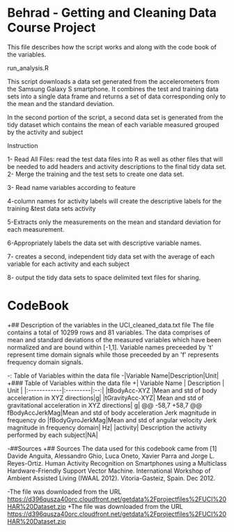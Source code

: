 # Behrad - Getting and Cleaning Data Course Project
This file describes how the script works and along with the code book of the variables.

run_analysis.R

This script downloads a data set generated from the accelerometers from the Samsung Galaxy S smartphone. It combines the test and training data sets into a single data frame and returns a set of data corresponding only to the mean and the standard deviation.

In the second portion of the script, a second data set is generated from the tidy dataset which contains the mean of each variable measured grouped by the activity and subject

Instruction 

1- Read All Files:  read the test data files into R as well as other files that will be needed to add headers and activity descriptions to the final tidy data set.
2- Merge the training and the test sets to create one data set.

3- Read name variables according to feature 

4-column names for activity labels will create the descriptive labels for the training &test data sets activity

5-Extracts only the measurements on the mean and standard deviation for each measurement.

6-Appropriately labels the data set with descriptive variable names.

7- creates a second, independent tidy data set with the average of each variable for each activity and each subject

8- output the tidy data sets to space delimited text files for sharing.


# CodeBook
+## Description of the variables in the UCI_cleaned_data.txt file
 The file contains a total of 10299 rows and 81 variables. The data comprises of mean and standard deviations of the measured variables which have been normalized and are bound within [-1,1]. Variable names preceeded by 't' represent time domain signals while those preceeded by an 'f' represents frequency domain signals.
 
-: Table of Variables within the data file
-|Variable Name|Description|Unit|
+### Table of Variables within the data file
+| Variable Name | Description | Unit |
 |:------------|:---------|:--:|
 |tBodyAcc-XYZ |Mean and std of body acceleration in XYZ directions|g|
 |tGravityAcc-XYZ| Mean and std of gravitational acceleration in XYZ directions| g|
@@ -58,7 +58,7 @@ fBodyAccJerkMag|Mean and std of body acceleration Jerk magnitude in frequency do
 |fBodyGyroJerkMag|Mean and std of angular velocity Jerk magnitude in frequency domain| Hz|
 |activity| Description the activity performed by each subject|NA|
 
-##Sources
+## Sources
 The data used for this codebook came from [1] Davide Anguita, Alessandro Ghio, Luca Oneto, Xavier Parra and Jorge L. Reyes-Ortiz. Human Activity Recognition on Smartphones using a Multiclass Hardware-Friendly Support Vector Machine. International Workshop of Ambient Assisted Living (IWAAL 2012). Vitoria-Gasteiz, Spain. Dec 2012. 
 
-The file was downloaded from the URL https://d396qusza40orc.cloudfront.net/getdata%2Fprojectfiles%2FUCI%20HAR%20Dataset.zip 
+The file was downloaded from the URL https://d396qusza40orc.cloudfront.net/getdata%2Fprojectfiles%2FUCI%20HAR%20Dataset.zip 

